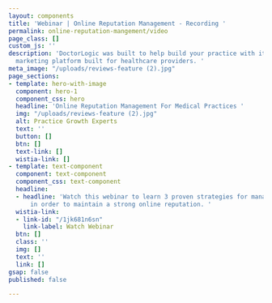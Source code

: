 ```yaml
---
layout: components
title: 'Webinar | Online Reputation Management - Recording '
permalink: online-reputation-mangement/video
page_class: []
custom_js: ''
description: 'DoctorLogic was built to help build your practice with it''s website
  marketing platform built for healthcare providers. '
meta_image: "/uploads/reviews-feature (2).jpg"
page_sections:
- template: hero-with-image
  component: hero-1
  component_css: hero
  headline: 'Online Reputation Management For Medical Practices '
  img: "/uploads/reviews-feature (2).jpg"
  alt: Practice Growth Experts
  text: ''
  button: []
  btn: []
  text-link: []
  wistia-link: []
- template: text-component
  component: text-component
  component_css: text-component
  headline:
  - headline: 'Watch this webinar to learn 3 proven strategies for managing your reviews
      in order to maintain a strong online reputation. '
  wistia-link:
  - link-id: "/1jk681n6sn"
    link-label: Watch Webinar
  btn: []
  class: ''
  img: []
  text: ''
  link: []
gsap: false
published: false

---
```

